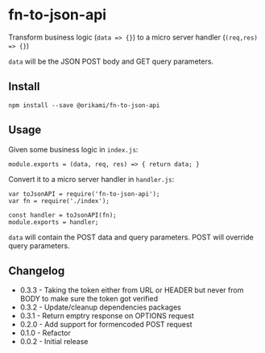 # fn-to-json-api

Transform business logic (`data => {}`) to a micro server handler (`(req,res) => {}`)

`data` will be the JSON POST body and GET query parameters.

## Install
```
npm install --save @orikami/fn-to-json-api
```

## Usage

Given some business logic in `index.js`:
```
module.exports = (data, req, res) => { return data; }
```

Convert it to a micro server handler in `handler.js`:
```
var toJsonAPI = require('fn-to-json-api');
var fn = require('./index');

const handler = toJsonAPI(fn);
module.exports = handler;
```

`data` will contain the POST data and query parameters. POST will override query parameters.

## Changelog

- 0.3.3 - Taking the token either from URL or HEADER but never from BODY to make sure the token got verified
- 0.3.2 - Update/cleanup dependencies packages
- 0.3.1 - Return emptry response on OPTIONS request
- 0.2.0 - Add support for formencoded POST request
- 0.1.0 - Refactor
- 0.0.2 - Initial release